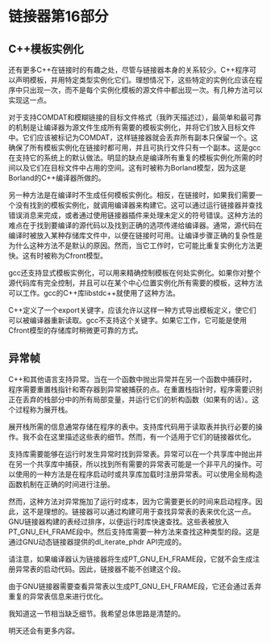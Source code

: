 # 链接器第16部分

## C++模板实例化

还有更多C++在链接时的有趣之处，尽管与链接器本身的关系较少。C++程序可以声明模板，并用特定类型实例化它们。理想情况下，这些特定的实例化应该在程序中只出现一次，而不是每个实例化模板的源文件中都出现一次。有几种方法可以实现这一点。

对于支持COMDAT和模糊链接的目标文件格式（我昨天描述过），最简单和最可靠的机制是让编译器为源文件生成所有需要的模板实例化，并将它们放入目标文件中。它们应该被标记为COMDAT，这样链接器就会丢弃所有副本只保留一个。这确保了所有模板实例化在链接时都可用，并且可执行文件只有一个副本。这是gcc在支持它的系统上的默认做法。明显的缺点是编译所有重复的模板实例化所需的时间以及它们在目标文件中占用的空间。这有时被称为Borland模型，因为这是Borland的C++编译器所做的。

另一种方法是在编译时不生成任何模板实例化。相反，在链接时，如果我们需要一个没有找到的模板实例化，就调用编译器来构建它。这可以通过运行链接器并查找错误消息来完成，或者通过使用链接器插件来处理未定义的符号错误。这种方法的难点在于找到要编译的源代码以及找到正确的选项传递给编译器。通常，源代码在编译时被放入某种存储库文件中，以便在链接时可用。让编译步骤正确的复杂性是为什么这种方法不是默认的原因。然而，当它工作时，它可能比重复实例化方法更快。这有时被称为Cfront模型。

gcc还支持显式模板实例化，可以用来精确控制模板在何处实例化。如果你对整个源代码库有完全控制，并且可以在某个中心位置实例化所有需要的模板，这种方法可以工作。gcc的C++库libstdc++就使用了这种方法。

C++定义了一个export关键字，应该允许以这样一种方式导出模板定义，使它们可以被编译器重新读取。gcc不支持这个关键字。如果它工作，它可能是使用Cfront模型的存储库时稍微更可靠的方式。

## 异常帧

C++和其他语言支持异常。当在一个函数中抛出异常并在另一个函数中捕获时，程序需要重置栈指针和寄存器到异常被捕获的点。在重置栈指针时，程序需要识别正在丢弃的栈部分中的所有局部变量，并运行它们的析构函数（如果有的话）。这个过程称为展开栈。

展开栈所需的信息通常存储在程序的表中。支持库代码用于读取表并执行必要的操作。我不会在这里描述这些表的细节。然而，有一个适用于它们的链接器优化。

支持库需要能够在运行时发生异常时找到异常表。异常可以在一个共享库中抛出并在另一个共享库中捕获，所以找到所有需要的异常表可能是一个非平凡的操作。可以使用的一种方法是在程序启动时或共享库加载时注册异常表。可以使用全局构造函数机制在正确的时间进行注册。

然而，这种方法对异常施加了运行时成本，因为它需要更长的时间来启动程序。因此，这不是理想的。链接器可以通过构建可用于查找异常表的表来优化这一点。GNU链接器构建的表经过排序，以便运行时库快速查找。这些表被放入PT\_GNU\_EH\_FRAME段中。然后支持库需要一种方法来查找这种类型的段。这是通过GNU动态链接器提供的dl\_iterate\_phdr API完成的。

请注意，如果编译器认为链接器将生成PT\_GNU\_EH\_FRAME段，它就不会生成注册异常表的启动代码。因此，链接器不能不创建这个段。

由于GNU链接器需要查看异常表以生成PT\_GNU\_EH\_FRAME段，它还会通过丢弃重复的异常表信息来进行优化。

我知道这一节相当缺乏细节。我希望总体思路是清楚的。

明天还会有更多内容。

